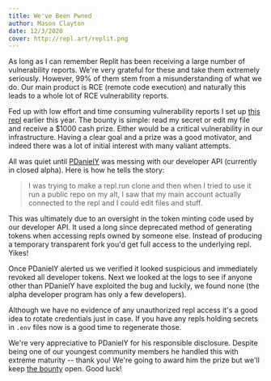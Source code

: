 ```yaml
---
title: We've Been Pwned
author: Mason Clayton
date: 12/3/2020
cover: http://repl.art/replit.png
---
```


As long as I can remember Replit has been receiving a large number of vulnerability reports. We're very grateful for these and take them extremely seriously. However, 99% of them stem from a misunderstanding of what we do. Our main product is RCE (remote code execution) and naturally this leads to a whole lot of RCE vulnerability reports.

Fed up with low effort and time consuming vulnerability reports I set up [this repl](https://repl.it/@turbio/repl-bounty) earlier this year. The bounty is simple: read my secret or edit my file and receive a $1000 cash prize. Either would be a critical vulnerability in our infrastructure. Having a clear goal and a prize was a good motivator, and indeed there was a lot of initial interest with many valiant attempts.

All was quiet until [PDanielY](https://repl.it/@PDanielY) was messing with our developer API (currently in closed alpha). Here is how he tells the story:

> I was trying to make a repl.run clone and then when I tried to use it run a public repo on my alt, I saw that my main account actually connected to the repl and I could edit files and stuff.

This was ultimately due to an oversight in the token minting code used by our developer API. It used a long since deprecated method of generating tokens when accessing repls owned by someone else. Instead of producing a temporary transparent fork you'd get full access to the underlying repl. Yikes!

Once PDanielY alerted us we verified it looked suspicious and immediately revoked all developer tokens. Next we looked at the logs to see if anyone other than PDanielY have exploited the bug and luckily, we found none (the alpha developer program has only a few developers).

Although we have no evidence of any unauthorized repl access it's a good idea to rotate credentials just in case. If you have any repls holding secrets in `.env` files now is a good time to regenerate those.

We're very appreciative to PDanielY for his responsible disclosure. Despite being one of our youngest community members he handled this with extreme maturity -- thank you! We're going to award him the prize but we'll keep [the bounty](https://repl.it/@turbio/repl-bounty) open. Good luck!